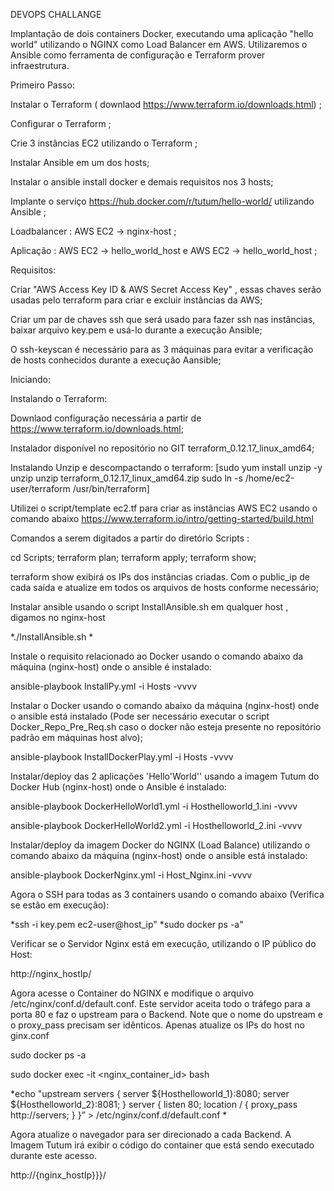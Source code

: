 DEVOPS CHALLANGE

Implantação de dois containers Docker, executando uma aplicação "hello world" utilizando o NGINX como Load Balancer em AWS. Utilizaremos o Ansible como ferramenta de configuração e Terraform prover infraestrutura.

Primeiro Passo:

Instalar o Terraform ( downlaod https://www.terraform.io/downloads.html) ;

Configurar o Terraform ;

Crie 3 instâncias EC2 utilizando o Terraform ;

Instalar Ansible em um dos hosts;

Instalar o ansible install docker e demais requisitos nos 3 hosts;

Implante o serviço https://hub.docker.com/r/tutum/hello-world/ utilizando Ansible ;

Loadbalancer : AWS EC2 -> nginx-host ;

Aplicação : AWS EC2 -> hello_world_host e AWS EC2 -> hello_world_host ;

Requisitos:

Criar "AWS Access Key ID & AWS Secret Access Key" , essas chaves serão usadas pelo terraform para criar e excluir instâncias da AWS;

Criar um par de chaves ssh que será usado para fazer ssh nas instâncias, baixar arquivo key.pem e usá-lo durante a execução Ansible;

O ssh-keyscan é necessário para as 3 máquinas para evitar a verificação de hosts conhecidos durante a execução Aansible;

Iniciando:

Instalando o Terraform:

Downlaod configuração necessária a partir de https://www.terraform.io/downloads.html;

Instalador disponível no repositório no GIT terraform_0.12.17_linux_amd64;

Instalando Unzip e descompactando o terraform:
[sudo yum install unzip -y unzip unzip terraform_0.12.17_linux_amd64.zip sudo ln -s /home/ec2-user/terraform /usr/bin/terraform]

Utilizei o script/template ec2.tf para criar as instâncias AWS EC2 usando o comando abaixo https://www.terraform.io/intro/getting-started/build.html

Comandos a serem digitados a partir do diretório Scripts :

cd Scripts; terraform plan; terraform apply; terraform show;

terraform show exibirá os IPs dos instâncias criadas. Com o public_ip de cada saída e atualize em todos os arquivos de hosts conforme necessário;

Instalar ansible usando o script InstallAnsible.sh em qualquer host , digamos no nginx-host

*./InstallAnsible.sh *

Instale o requisito relacionado ao Docker usando o comando abaixo da máquina (nginx-host) onde o ansible é instalado:

ansible-playbook InstallPy.yml -i Hosts -vvvv

Instalar o Docker usando o comando abaixo da máquina (nginx-host) onde o ansible está instalado (Pode ser necessário executar o script Docker_Repo_Pre_Req.sh caso o docker não esteja presente no repositório padrão em máquinas host alvo);

ansible-playbook InstallDockerPlay.yml -i Hosts -vvvv

Instalar/deploy das 2 aplicações 'Hello'World'' usando a imagem Tutum do Docker Hub (nginx-host) onde o Ansible é instalado:

ansible-playbook DockerHelloWorld1.yml -i Hosthelloworld_1.ini -vvvv

ansible-playbook DockerHelloWorld2.yml -i Hosthelloworld_2.ini -vvvv

Instalar/deploy da imagem Docker do NGINX (Load Balance) utilizando o comando abaixo da máquina (nginx-host) onde o ansible está instalado:

ansible-playbook DockerNginx.yml -i Host_Nginx.ini -vvvv

Agora o SSH para todas as 3 containers usando o comando abaixo (Verifica se estão em execução):

*ssh -i key.pem ec2-user@host_ip" *sudo docker ps -a"

Verificar se o Servidor Nginx está em execução, utilizando o IP público do Host:

http://nginx_hostIp/

Agora acesse o Container do NGINX e modifique o arquivo /etc/nginx/conf.d/default.conf. Este servidor aceita todo o tráfego para a porta 80 e faz o upstream para o Backend. Note que o nome do upstream e o proxy_pass precisam ser idênticos. Apenas atualize os IPs do host no ginx.conf

sudo docker ps -a

sudo docker exec -it <nginx_container_id> bash

*echo "upstream servers { server ${Hosthelloworld_1}:8080; server ${Hosthelloworld_2}:8081; }
server { listen 80; location / { proxy_pass http://servers; } }” > /etc/nginx/conf.d/default.conf *

Agora atualize o navegador para ser direcionado a cada Backend. A Imagem Tutum irá exibir o código do container que está sendo executado 
durante este acesso.

http://{nginx_hostIp}}}/
